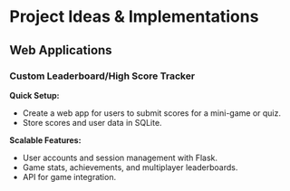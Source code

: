 # Project Ideas & Implementations

## Web Applications

### Custom Leaderboard/High Score Tracker
**Quick Setup:**
- Create a web app for users to submit scores for a mini-game or quiz.
- Store scores and user data in SQLite.

**Scalable Features:**
- User accounts and session management with Flask.
- Game stats, achievements, and multiplayer leaderboards.
- API for game integration.